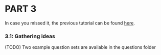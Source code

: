 # PART 3

In case you missed it, the previous tutorial can be found [here](../part2).

### 3.1: Gathering ideas
(TODO) Two example question sets are available in the questions folder

